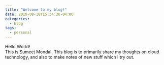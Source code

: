 ```yaml
---
title: "Welcome to my blog!"
date: 2019-09-18T15:34:30-04:00
categories:
  - blog
tags:
  - personal
---
```

Hello World!  
This is Sumeet Mondal. This blog is to primarily share my thoughts on cloud technology, and also to make notes of new stuff
which I try out.